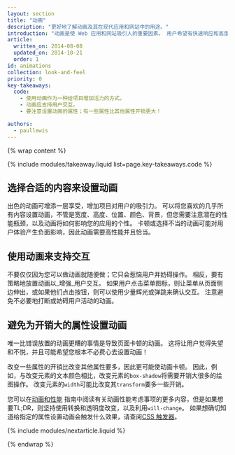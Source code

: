 ```yaml
---
layout: section
title: "动画"
description: "更好地了解动画及其在现代应用和网站中的用途。"
introduction: "动画是使 Web 应用和网站吸引人的重要因素。 用户希望有快速响应和高度交互的用户界面。 但是，为界面设置动画未必很简单。 什么应设置动画，何时显示，以及动画应有哪种感觉？"
article:
  written_on: 2014-08-08
  updated_on: 2014-10-21
  order: 1
id: animations
collection: look-and-feel
priority: 0
key-takeaways:
  code:
    - 使用动画作为一种给项目增加活力的方式。
    - 动画应支持用户交互。
    - 要注意设置动画的属性；有一些属性比其他属性开销更大！

authors:
  - paullewis
---
```

{% wrap content %}

{% include modules/takeaway.liquid list=page.key-takeaways.code %}

## 选择合适的内容来设置动画

出色的动画可增添一层享受，增加项目对用户的吸引力。 可以将您喜欢的几乎所有内容设置动画，不管是宽度、高度、位置、颜色、背景，但您需要注意潜在的性能瓶颈，以及动画将如何影响您的应用的个性。 卡顿或选择不当的动画可能对用户体验产生负面影响，因此动画需要高性能并且恰当。

## 使用动画来支持交互

不要仅仅因为您可以做动画就随便做；它只会惹恼用户并妨碍操作。 相反，要有策略地放置动画以_增强_用户交互。 如果用户点击菜单图标，则让菜单从页面侧边伸出，或如果他们点击按钮，则可以使用少量辉光或弹跳来确认交互。 注意避免不必要地打断或妨碍用户活动的动画。

## 避免为开销大的属性设置动画

唯一比错误放置的动画更糟的事情是导致页面卡顿的动画。 这将让用户觉得失望和不悦，并且可能希望您根本不必费心去设置动画！

改变一些属性的开销比改变其他属性要多，因此更可能使动画卡顿。 因此，例如，与改变元素的文本颜色相比，改变元素的`box-shadow`将需要开销大很多的绘图操作。 改变元素的`width`可能比改变其`transform`要多一些开销。

您可以在[动画和性能](animations-and-performance.html) 指南中阅读有关动画性能考虑事项的更多内容，但是如果想要TL;DR，则坚持使用转换和透明度改变，以及利用`will-change`。 如果想确切知道给指定的属性设置动画会触发什么效果，请查阅[CSS 触发器](http://csstriggers.com)。


{% include modules/nextarticle.liquid %}

{% endwrap %}
